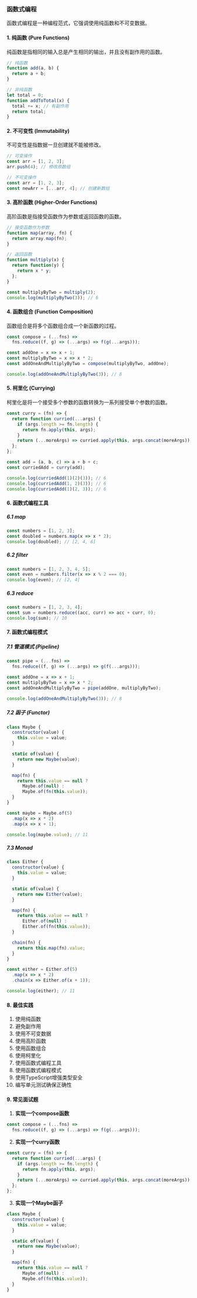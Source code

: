 ### 函数式编程
函数式编程是一种编程范式，它强调使用纯函数和不可变数据。

#### 1. 纯函数 (Pure Functions)
纯函数是指相同的输入总是产生相同的输出，并且没有副作用的函数。

```js
// 纯函数
function add(a, b) {
  return a + b;
}

// 非纯函数
let total = 0;
function addToTotal(x) {
  total += x; // 有副作用
  return total;
}
```

#### 2. 不可变性 (Immutability)
不可变性是指数据一旦创建就不能被修改。

```js
// 可变操作
const arr = [1, 2, 3];
arr.push(4); // 修改原数组

// 不可变操作
const arr = [1, 2, 3];
const newArr = [...arr, 4]; // 创建新数组
```

#### 3. 高阶函数 (Higher-Order Functions)
高阶函数是指接受函数作为参数或返回函数的函数。

```js
// 接受函数作为参数
function map(array, fn) {
  return array.map(fn);
}

// 返回函数
function multiply(x) {
  return function(y) {
    return x * y;
  };
}

const multiplyByTwo = multiply(2);
console.log(multiplyByTwo(3)); // 6
```

#### 4. 函数组合 (Function Composition)
函数组合是将多个函数组合成一个新函数的过程。

```js
const compose = (...fns) => 
  fns.reduce((f, g) => (...args) => f(g(...args)));

const addOne = x => x + 1;
const multiplyByTwo = x => x * 2;
const addOneAndMultiplyByTwo = compose(multiplyByTwo, addOne);

console.log(addOneAndMultiplyByTwo(3)); // 8
```

#### 5. 柯里化 (Currying)
柯里化是将一个接受多个参数的函数转换为一系列接受单个参数的函数。

```js
const curry = (fn) => {
  return function curried(...args) {
    if (args.length >= fn.length) {
      return fn.apply(this, args);
    }
    return (...moreArgs) => curried.apply(this, args.concat(moreArgs));
  };
};

const add = (a, b, c) => a + b + c;
const curriedAdd = curry(add);

console.log(curriedAdd(1)(2)(3)); // 6
console.log(curriedAdd(1, 2)(3)); // 6
console.log(curriedAdd(1)(2, 3)); // 6
```

#### 6. 函数式编程工具
##### 6.1 map
```js
const numbers = [1, 2, 3];
const doubled = numbers.map(x => x * 2);
console.log(doubled); // [2, 4, 6]
```

##### 6.2 filter
```js
const numbers = [1, 2, 3, 4, 5];
const even = numbers.filter(x => x % 2 === 0);
console.log(even); // [2, 4]
```

##### 6.3 reduce
```js
const numbers = [1, 2, 3, 4];
const sum = numbers.reduce((acc, curr) => acc + curr, 0);
console.log(sum); // 10
```

#### 7. 函数式编程模式
##### 7.1 管道模式 (Pipeline)
```js
const pipe = (...fns) => 
  fns.reduce((f, g) => (...args) => g(f(...args)));

const addOne = x => x + 1;
const multiplyByTwo = x => x * 2;
const addOneAndMultiplyByTwo = pipe(addOne, multiplyByTwo);

console.log(addOneAndMultiplyByTwo(3)); // 8
```

##### 7.2 函子 (Functor)
```js
class Maybe {
  constructor(value) {
    this.value = value;
  }

  static of(value) {
    return new Maybe(value);
  }

  map(fn) {
    return this.value == null ? 
      Maybe.of(null) : 
      Maybe.of(fn(this.value));
  }
}

const maybe = Maybe.of(5)
  .map(x => x * 2)
  .map(x => x + 1);

console.log(maybe.value); // 11
```

##### 7.3 Monad
```js
class Either {
  constructor(value) {
    this.value = value;
  }

  static of(value) {
    return new Either(value);
  }

  map(fn) {
    return this.value == null ? 
      Either.of(null) : 
      Either.of(fn(this.value));
  }

  chain(fn) {
    return this.map(fn).value;
  }
}

const either = Either.of(5)
  .map(x => x * 2)
  .chain(x => Either.of(x + 1));

console.log(either); // 11
```

#### 8. 最佳实践
1. 使用纯函数
2. 避免副作用
3. 使用不可变数据
4. 使用高阶函数
5. 使用函数组合
6. 使用柯里化
7. 使用函数式编程工具
8. 使用函数式编程模式
9. 使用TypeScript增强类型安全
10. 编写单元测试确保正确性

#### 9. 常见面试题
1. **实现一个compose函数**
```js
const compose = (...fns) => 
  fns.reduce((f, g) => (...args) => f(g(...args)));
```

2. **实现一个curry函数**
```js
const curry = (fn) => {
  return function curried(...args) {
    if (args.length >= fn.length) {
      return fn.apply(this, args);
    }
    return (...moreArgs) => curried.apply(this, args.concat(moreArgs));
  };
};
```

3. **实现一个Maybe函子**
```js
class Maybe {
  constructor(value) {
    this.value = value;
  }

  static of(value) {
    return new Maybe(value);
  }

  map(fn) {
    return this.value == null ? 
      Maybe.of(null) : 
      Maybe.of(fn(this.value));
  }
}
``` 